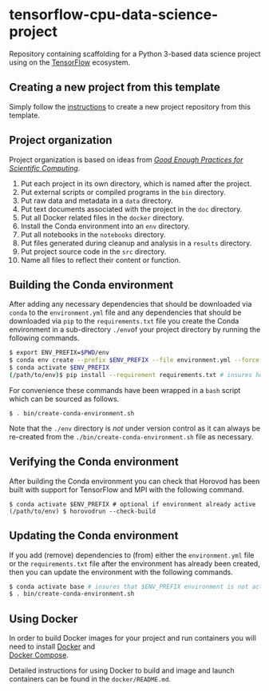 # tensorflow-cpu-data-science-project

Repository containing scaffolding for a Python 3-based data science project using on the [TensorFlow](https://www.tensorflow.org/) ecosystem. 

## Creating a new project from this template

Simply follow the [instructions](https://help.github.com/en/articles/creating-a-repository-from-a-template) to create a new project repository from this template.

## Project organization

Project organization is based on ideas from [_Good Enough Practices for Scientific Computing_](https://journals.plos.org/ploscompbiol/article?id=10.1371/journal.pcbi.1005510).

1. Put each project in its own directory, which is named after the project.
2. Put external scripts or compiled programs in the `bin` directory.
3. Put raw data and metadata in a `data` directory.
4. Put text documents associated with the project in the `doc` directory.
5. Put all Docker related files in the `docker` directory.
6. Install the Conda environment into an `env` directory. 
7. Put all notebooks in the `notebooks` directory.
8. Put files generated during cleanup and analysis in a `results` directory.
9. Put project source code in the `src` directory.
10. Name all files to reflect their content or function.

## Building the Conda environment

After adding any necessary dependencies that should be downloaded via `conda` to the `environment.yml` file 
and any dependencies that should be downloaded via `pip` to the `requirements.txt` file you create the 
Conda environment in a sub-directory `./env`of your project directory by running the following commands.

```bash
$ export ENV_PREFIX=$PWD/env
$ conda env create --prefix $ENV_PREFIX --file environment.yml --force
$ conda activate $ENV_PREFIX
(/path/to/env)$ pip install --requirement requirements.txt # insures horovod built with compiler inside ./env    
```

For convenience these commands have been wrapped in a `bash` script which can be sourced as follows.

```
$ . bin/create-conda-environment.sh
```
  
Note that the `./env` directory is *not* under version control as it can always be re-created from 
the `./bin/create-conda-environment.sh` file as necessary.

## Verifying the Conda environment

After building the Conda environment you can check that Horovod has been built with support for 
TensorFlow and MPI with the following command.

```
$ conda activate $ENV_PREFIX # optional if environment already active
(/path/to/env) $ horovodrun --check-build
```

## Updating the Conda environment

If you add (remove) dependencies to (from) either the `environment.yml` file or the `requirements.txt` file 
after the environment has already been created, then you can update the environment with the following commands.

```bash
$ conda activate base # insures that $ENV_PREFIX environment is not active!
$ . bin/create-conda-environment.sh
```

## Using Docker

In order to build Docker images for your project and run containers you will 
need to install [Docker](https://docs.docker.com/install/linux/docker-ce/ubuntu/) and  
[Docker Compose](https://docs.docker.com/compose/install/).

Detailed instructions for using Docker to build and image and launch containers can be found in 
the `docker/README.md`.
